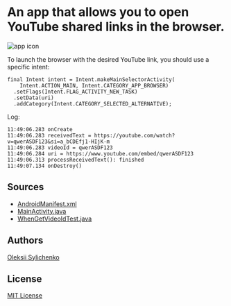 # An app that allows you to open YouTube shared links in the browser.

![app icon](https://github.com/asilichenko/android-share-with-browser/assets/1503214/b14bccd7-ea1c-4de0-9377-2098cbe591c3)

To launch the browser with the desired YouTube link, you should use a specific intent:
```
final Intent intent = Intent.makeMainSelectorActivity(
    Intent.ACTION_MAIN, Intent.CATEGORY_APP_BROWSER)
  .setFlags(Intent.FLAG_ACTIVITY_NEW_TASK)
  .setData(uri)
  .addCategory(Intent.CATEGORY_SELECTED_ALTERNATIVE);
```

Log:
```
11:49:06.283 onCreate
11:49:06.283 receivedText = https://youtube.com/watch?v=qwerASDF123&si=a_bCDEfj1-HIjK-m
11:49:06.283 videoId = qwerASDF123
11:49:06.284 uri = https://www.youtube.com/embed/qwerASDF123
11:49:06.313 processReceivedText(): finished
11:49:07.134 onDestroy()
```

## Sources
* [AndroidManifest.xml](app/src/main/AndroidManifest.xml)
* [MainActivity.java](app/src/main/java/ua/in/asilichenko/youtubeshared/MainActivity.java)
* [WhenGetVideoIdTest.java](app/src/test/java/ua/in/asilichenko/youtubeshared/WhenGetVideoIdTest.java)


## Authors
[Oleksii Sylichenko](https://github.com/asilichenko)

## License
[MIT License](LICENSE)
